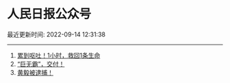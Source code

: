 # 人民日报公众号

最近更新时间: 2022-09-14 12:31:38

--- 
1. [累到呕吐！1小时，救回1条生命](https://mp.weixin.qq.com/s/2K8Lm4As9d06FUfUS5-Wug) 
2. [“巨无霸”，交付！](https://mp.weixin.qq.com/s/LUCmUi7F1cJl5Zq_HMjJDA) 
3. [黄毅被逮捕！](https://mp.weixin.qq.com/s/YpbvdKV5FGGhUdHglp8RpA) 
